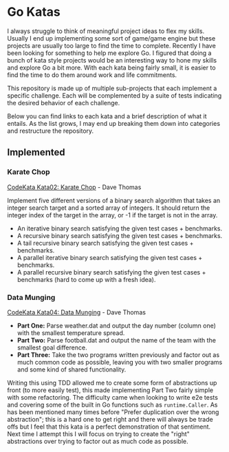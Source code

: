 # Go Katas
I always struggle to think of meaningful project ideas to flex my skills. Usually I end up implementing
some sort of game/game engine but these projects are usually too large to find the time to complete. Recently
I have been looking for something to help me explore Go. I figured that doing a bunch of kata style projects 
would be an interesting way to hone my skills and explore Go a bit more. With each kata being fairly small, 
it is easier to find the time to do them around work and life commitments.

This repository is made up of multiple sub-projects that each implement a specific challenge. Each will be
complemented by a suite of tests indicating the desired behavior of each challenge.

Below you can find links to each kata and a brief description of what it entails. As the list grows, I may 
end up breaking them down into categories and restructure the repository.

## Implemented

### Karate Chop
[CodeKata Kata02: Karate Chop](http://codekata.com/kata/kata02-karate-chop/) - Dave Thomas

Implement five different versions of a binary search algorithm that takes an integer search target and a sorted
array of integers. It should return the integer index of the target in the array, or -1 if the target is not
in the array.

* An iterative binary search satisfying the given test cases + benchmarks.
* A recursive binary search satisfying the given test cases + benchmarks.
* A tail recursive binary search satisfying the given test cases + benchmarks.
* A parallel iterative binary search satisfying the given test cases + benchmarks.
* A parallel recursive binary search satisfying the given test cases + benchmarks (hard to come up with a fresh idea).

### Data Munging
[CodeKata Kata04: Data Munging](http://codekata.com/kata/kata04-data-munging/) - Dave Thomas

* __Part One:__ Parse weather.dat and output the day number (column one) with the smallest temperature spread.
* __Part Two:__ Parse football.dat and output the name of the team with the smallest goal difference.
* __Part Three:__ Take the two programs written previously and factor out as much common code as possible,
leaving you with two smaller programs and some kind of shared functionality.

Writing this using TDD allowed me to create some form of abstractions up front (to more easily test), this
made implementing Part Two fairly simple with some refactoring. The difficulty came when looking to write 
e2e tests and covering some of the built in Go functions such as `runtime.Caller`. As has been mentioned
many times before "Prefer duplication over the wrong abstraction"; this is a hard one to get right and there 
will always be trade offs but I feel that this kata is a perfect demonstration of that sentiment. Next time 
I attempt this I will focus on trying to create the "right" abstractions over trying to factor out as much
code as possible.

